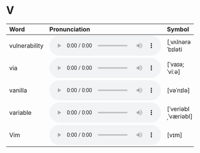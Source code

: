 
# V

| Word  | Pronunciation | Symbol |
| :-- | :-- | :-- |
| vulnerability | <audio :src="$withBase('/audio/vulnerability.mp3')" controls="controls" controlslist="nodownload"></audio> | [ˌvʌlnərəˈbɪləti |
| via | <audio :src="$withBase('/audio/via.mp3')" controls="controls" controlslist="nodownload"></audio> | [ˈvaɪə; ˈviːə] |
| vanilla | <audio :src="$withBase('/audio/vanilla.mp3')" controls="controls" controlslist="nodownload"></audio> | [vəˈnɪlə] |
| variable | <audio :src="$withBase('/audio/variable.mp3')" controls="controls" controlslist="nodownload"></audio> | [ˈveriəblˌˈværiəbl] |
| Vim | <audio :src="$withBase('/audio/Vim.mp3')" controls="controls" controlslist="nodownload"></audio> | [vɪm] |
